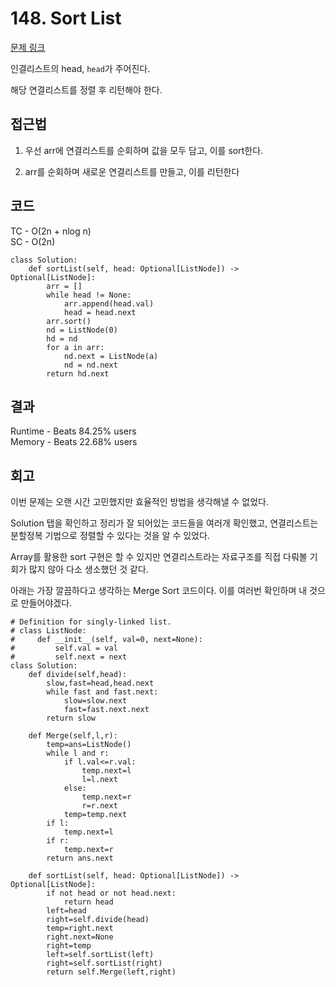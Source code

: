 # 148. Sort List


[문제 링크](https://leetcode.com/problems/sort-list/?envType=study-plan-v2&envId=top-interview-150)

인결리스트의 head, `head`가 주어진다.

해당 연결리스트를 정렬 후 리턴해야 한다.

## 접근법

1. 우선 arr에 연결리스트를 순회하며 값을 모두 담고, 이를 sort한다.

2. arr를 순회하며 새로운 연결리스트를 만들고, 이를 리턴한다

## 코드
TC - O(2n + nlog n)<br>
SC - O(2n)

```
class Solution:
    def sortList(self, head: Optional[ListNode]) -> Optional[ListNode]:
        arr = [] 
        while head != None:
            arr.append(head.val)
            head = head.next
        arr.sort()
        nd = ListNode(0)
        hd = nd
        for a in arr:
            nd.next = ListNode(a)
            nd = nd.next
        return hd.next
```

## 결과

Runtime - Beats 84.25% users<br>
Memory - Beats 22.68% users


## 회고

이번 문제는 오랜 시간 고민했지만 효율적인 방법을 생각해낼 수 없었다.

Solution 탭을 확인하고 정리가 잘 되어있는 코드들을 여러개 확인했고, 연결리스트는 분할정복 기법으로 정렬할 수 있다는 것을 알 수 있었다.

Array를  활용한 sort 구현은 할 수 있지만 연결리스트라는 자료구조를 직접 다뤄볼 기회가 많지 않아 다소 생소했던 것 같다.

아래는 가장 깔끔하다고 생각하는 Merge Sort 코드이다. 이를 여러번 확인하며 내 것으로 만들어야겠다.

```
# Definition for singly-linked list.
# class ListNode:
#     def __init__(self, val=0, next=None):
#         self.val = val
#         self.next = next
class Solution:
    def divide(self,head):
        slow,fast=head,head.next
        while fast and fast.next:
            slow=slow.next
            fast=fast.next.next
        return slow
    
    def Merge(self,l,r):
        temp=ans=ListNode()
        while l and r:
            if l.val<=r.val:
                temp.next=l
                l=l.next
            else:
                temp.next=r
                r=r.next
            temp=temp.next
        if l:
            temp.next=l
        if r:
            temp.next=r
        return ans.next
            
    def sortList(self, head: Optional[ListNode]) -> Optional[ListNode]:
        if not head or not head.next:
            return head
        left=head
        right=self.divide(head)
        temp=right.next
        right.next=None
        right=temp
        left=self.sortList(left)
        right=self.sortList(right)
        return self.Merge(left,right)
```